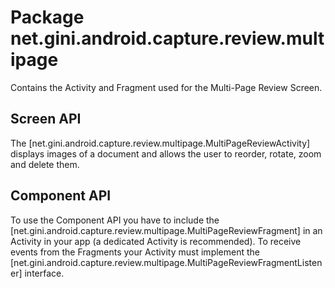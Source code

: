 # Package net.gini.android.capture.review.multipage

Contains the Activity and Fragment used for the Multi-Page Review Screen.

## Screen API

The [net.gini.android.capture.review.multipage.MultiPageReviewActivity] displays images of a document and allows the user to reorder, rotate,
zoom and delete them.

## Component API

To use the Component API you have to include the [net.gini.android.capture.review.multipage.MultiPageReviewFragment] in an Activity in your
app (a dedicated Activity is recommended). To receive events from the Fragments your Activity must implement the
[net.gini.android.capture.review.multipage.MultiPageReviewFragmentListener] interface.
